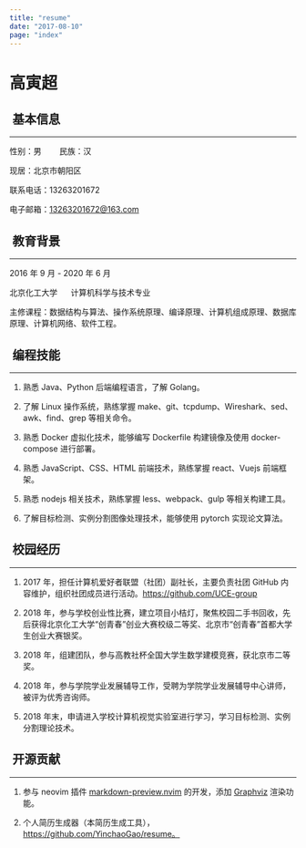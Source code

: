 ```yaml
---
title: "resume"
date: "2017-08-10"
page: "index"
---
```


# 高寅超

## <i class="fa fa-user-circle-o"></i>&nbsp;基本信息

---

性别：男&nbsp;&nbsp;&nbsp;&nbsp;&nbsp;&nbsp;&nbsp;&nbsp;民族：汉

现居：北京市朝阳区

联系电话：13263201672

电子邮箱：13263201672@163.com

## <i class="fa fa-graduation-cap"></i>&nbsp;教育背景

---

2016 年 9 月 - 2020 年 6 月

北京化工大学&nbsp;&nbsp;&nbsp;&nbsp;&nbsp;&nbsp;计算机科学与技术专业

主修课程：数据结构与算法、操作系统原理、编译原理、计算机组成原理、数据库原理、计算机网络、软件工程。

## <i class="fa fa-desktop"></i>&nbsp;编程技能

---

1. 熟悉 Java、Python 后端编程语言，了解 Golang。

2. 了解 Linux 操作系统，熟练掌握 make、git、tcpdump、Wireshark、sed、awk、find、grep 等相关命令。

3. 熟悉 Docker 虚拟化技术，能够编写 Dockerfile 构建镜像及使用 docker-compose 进行部署。

4. 熟悉 JavaScript、CSS、HTML 前端技术，熟练掌握 react、Vuejs 前端框架。

5. 熟悉 nodejs 相关技术，熟练掌握 less、webpack、gulp 等相关构建工具。

6. 了解目标检测、实例分割图像处理技术，能够使用 pytorch 实现论文算法。

## <i class="fa fa-gift"></i>&nbsp;校园经历

---

1. 2017 年，担任计算机爱好者联盟（社团）副社长，主要负责社团 GitHub 内容维护，组织社团成员进行活动。https://github.com/UCE-group

2. 2018 年，参与学校创业性比赛，建立项目小桔灯，聚焦校园二手书回收，先后获得北京化工大学“创青春”创业大赛校级二等奖、北京市“创青春”首都大学生创业大赛银奖。

3. 2018 年，组建团队，参与高教社杯全国大学生数学建模竞赛，获北京市二等奖。

4. 2018 年，参与学院学业发展辅导工作，受聘为学院学业发展辅导中心讲师，被评为优秀咨询师。

5. 2018 年末，申请进入学校计算机视觉实验室进行学习，学习目标检测、实例分割理论技术。

## <i class="fa fa-github"></i>&nbsp;开源贡献

---

1. 参与 neovim 插件 [markdown-preview.nvim](https://github.com/iamcco/markdown-preview.nvim) 的开发，添加 [Graphviz](http://graphviz.org/) 渲染功能。

2. 个人简历生成器（本简历生成工具），https://github.com/YinchaoGao/resume。
